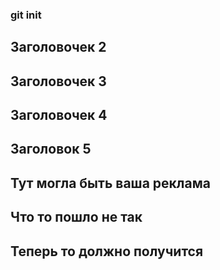 ### git init
## Заголовочек 2
## Заголовочек 3
## Заголовочек 4
## Заголовок 5
## Тут могла быть ваша реклама 
## Что то пошло не так
## Теперь то должно получится
